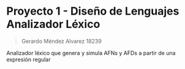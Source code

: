 # Proyecto 1 - Diseño de Lenguajes <br> Analizador Léxico #
> Gerardo Méndez Alvarez 18239

Analizador léxico que genera y simula AFNs y AFDs a partir de una expresión regular
